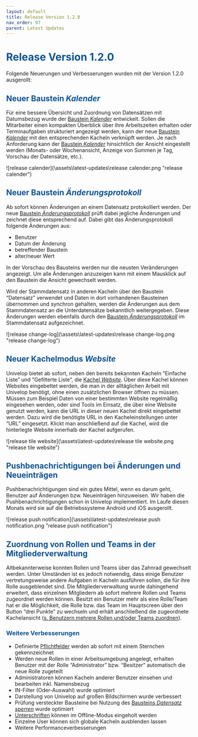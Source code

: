 ```yaml
---
layout: default
title: Release Version 1.2.0
nav_order: 97
parent: Latest Updates
---
```


# <span style="color:#0b5394">**Release Version 1.2.0**</span>

Folgende Neuerungen und Verbesserungen wurden mit der Version 1.2.0 ausgerollt:

## <span style="color:#0b5394">**Neuer Baustein *Kalender***</span>  
Für eine bessere Übersicht und Zuordnung von Datensätzen mit Datumsbezug wurde der [Baustein *Kalender*](/docs/record-spec-settings/grand-child-expanded/calender.html) entwickelt. Sollen die Mitarbeiter einen kompakten Überblick über ihre Arbeitszeiten erhalten oder Terminaufgaben strukturiert angezeigt werden, kann der neue [Baustein *Kalender*](/docs/record-spec-settings/grand-child-expanded/calender.html) mit den entsprechenden Kacheln verknüpft werden. Je nach Anforderung kann der [Baustein *Kalender*](/docs/record-spec-settings/grand-child-expanded/calender.html) hinsichtlich der Ansicht eingestellt werden (Monats- oder Wochenansicht, Anzeige von Summen je Tag, Vorschau der Datensätze, etc.).

![release calender](\assets\latest-updates\release calender.png "release calender")

## <span style="color:#0b5394">**Neuer Baustein *Änderungsprotokoll***</span>  
Ab sofort können Änderungen an einem Datensatz protokolliert werden. Der neue [Baustein *Änderungsprotokoll*](/docs/record-spec-settings/grand-child-expanded/change-log.html) prüft dabei jegliche Änderungen und zeichnet diese entsprechend auf. Dabei gibt das Änderungsprotokoll folgende Änderungen aus:

- Benutzer
- Datum der Änderung
- betreffender Baustein
- alter/neuer Wert
 
In der Vorschau des Bausteins werden nur die neusten Veränderungen angezeigt. Um alle Änderungen anzuzeigen kann mit einem Mausklick auf den Baustein die Ansicht gewechselt werden.

Wird der Stammdatensatz in anderen Kacheln über den Baustein “Datensatz” verwendet und Daten in dort vorhandenen Bausteinen übernommen und synchron gehalten, werden die Änderungen aus dem Stammdatensatz an die Unterdatensätze bekanntlich weitergegeben. Diese Änderungen werden ebenfalls durch den [Baustein *Änderungsprotokoll*](/docs/record-spec-settings/grand-child-expanded/change-log.html) im Stammdatensatz aufgezeichnet.

![release change-log](\assets\latest-updates\release change-log.png "release change-log")

## <span style="color:#0b5394">**Neuer Kachelmodus *Website***</span>  
Univelop bietet ab sofort, neben den bereits bekannten Kacheln “Einfache Liste” und “Gefilterte Liste”, die [Kachel *Website*](/docs/software-structure.html#-kachel-website). Über diese Kachel können Websites eingebettet werden, die man in der alltäglichen Arbeit mit Univelop benötigt, ohne einen zusätzlichen Browser öffnen zu müssen. Müssen zum Beispiel Daten von einer bestimmten Website regelmäßig eingesehen werden, oder sind Tools im Einsatz, die über eine Website genutzt werden, kann die URL in dieser neuen Kachel direkt eingebettet werden. Dazu wird die benötigte URL in den Kacheleinstellungen unter “URL” eingesetzt. Klickt man anschließend auf die Kachel, wird die hinterlegte Website innerhalb der Kachel aufgerufen.

![release tile website](\assets\latest-updates\release tile website.png "release tile website")

## <span style="color:#0b5394">**Pushbenachrichtigungen bei Änderungen und Neueinträgen**</span>  
Pushbenachrichtigungen sind ein gutes Mittel, wenn es darum geht, Benutzer auf Änderungen bzw. Neueinträgen hinzuweisen. Wir haben die Pushbenachrichtigungen schon in Univelop implementiert. Im Laufe diesen Monats wird sie auf die Betriebssysteme Android und iOS ausgerollt.

![release push notification](\assets\latest-updates\release push notification.png "release push notification")

## <span style="color:#0b5394">**Zuordnung von Rollen und Teams in der Mitgliederverwaltung**</span>  
Altbekannterweise konnten Rollen und Teams über das Zahnrad gewechselt werden. Unter Umständen ist es jedoch notwendig, dass einige Benutzer vertretungsweise andere Aufgaben in Kacheln ausführen sollen, die für ihre Rolle ausgeblendet sind. Die Mitgliederverwaltung wurde dahingehend erweitert, dass einzelnen Mitgliedern ab sofort mehrere Rollen und Teams zugeordnet werden können. Besitzt ein Benutzer mehr als eine Rolle/Team hat er die Möglichkeit, die Rolle bzw. das Team im Hauptscreen über den Button “drei Punkte” zu wechseln und erhält anschließend die zugeordnete Kachelansicht ([s. Benutzern mehrere Rollen und/oder Teams zuordnen](/docs/global-settings-and-functions.html#benutzern-mehrere-rollen-undoder-teams-zuordnen)).

### <span style="color:#0b5394">**Weitere Verbesserungen**</span>  
- Definierte [Pflichtfelder](/docs/record-spec-settings/grand-child-expanded/lock.html) werden ab sofort mit einem Sternchen gekennzeichnet
- Werden neue Rollen in einer Arbeitsumgebung angelegt, erhalten Benutzer mit der Rolle “Administrator” bzw. “Besitzer” automatisch die neue Rolle zugeteilt
- Administratoren können Kacheln anderer Benutzer einsehen und bearbeiten inkl. Namensbezug
- IN-Filter (Oder-Auswahl) wurde optimiert
- Darstellung von Univelop auf großen Bildschirmen wurde verbessert
- Prüfung versteckter Bausteine bei Nutzung des [Bausteins *Datensatz sperren*](/docs/record-spec-settings/grand-child-expanded/lock.html) wurde optimiert
- [Unterschriften](/docs/record-spec-settings/grand-child-expanded/signature.html) können im Offline-Modus eingeholt werden
- Einzelne User können sich globale Kacheln ausblenden lassen
- Weitere Performanceverbesserungen